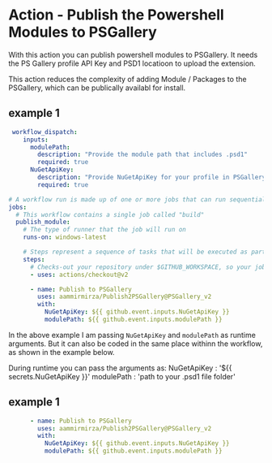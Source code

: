 # Action - Publish the Powershell Modules to PSGallery
With this action you can publish powershell modules to PSGallery.
It needs the PS Gallery profile API Key and PSD1 locatioon to upload the extension.

This action reduces the complexity of adding Module / Packages to the PSGallery, which can be publically availabl for install.

## example 1

```yml
 workflow_dispatch:
    inputs:
      modulePath:
        description: "Provide the module path that includes .psd1"
        required: true
      NuGetApiKey:
        description: "Provide NuGetApiKey for your profile in PSGallery."
        required: true

# A workflow run is made up of one or more jobs that can run sequentially or in parallel
jobs:
  # This workflow contains a single job called "build"
  publish_module:
    # The type of runner that the job will run on
    runs-on: windows-latest

    # Steps represent a sequence of tasks that will be executed as part of the job
    steps:
      # Checks-out your repository under $GITHUB_WORKSPACE, so your job can access it
      - uses: actions/checkout@v2

      - name: Publish to PSGallery
        uses: aammirmirza/Publish2PSGallery@PSGallery_v2
        with:
          NuGetApiKey: ${{ github.event.inputs.NuGetApiKey }}
          modulePath: ${{ github.event.inputs.modulePath }}
```
In the above example I am passing ```NuGetApiKey``` and ```modulePath``` as runtime arguments. But it can also be coded in the same place withinn the workflow, as shown in the example below.

During runtime you can pass the arguments as:
NuGetApiKey : '${{ secrets.NuGetApiKey }}'
modulePath : 'path to your .psd1 file folder'

## example 1

```yml
      - name: Publish to PSGallery
        uses: aammirmirza/Publish2PSGallery@PSGallery_v2
        with:
          NuGetApiKey: ${{ github.event.inputs.NuGetApiKey }}
          modulePath: ${{ github.event.inputs.modulePath }}
```
